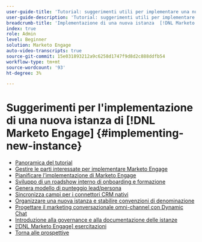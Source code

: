 ```yaml
---
user-guide-title: 'Tutorial: suggerimenti utili per implementare una nuova istanza  [!DNL Marketo Engage] '
user-guide-description: 'Tutorial: suggerimenti utili per implementare una nuova istanza  [!DNL Marketo Engage] '
breadcrumb-title: 'Implementazione di una nuova istanza  [!DNL Marketo Engage] '
index: true
role: Admin
level: Beginner
solution: Marketo Engage
auto-video-transcripts: true
source-git-commit: 15e031893212a9c6258d1747f9d8d2c888ddfb54
workflow-type: tm+mt
source-wordcount: '93'
ht-degree: 3%

---
```



# Suggerimenti per l&#39;implementazione di una nuova istanza di [!DNL Marketo Engage] {#implementing-new-instance}

+ [Panoramica del tutorial](./overview.md)
+ [Gestire le parti interessate per implementare Marketo Engage](./managing-stakeholder-communications.md)
+ [Pianificare l’implementazione di Marketo Engage](./planning-for-new-implementation.md)
+ [Sviluppo di un roadshow interno di onboarding e formazione](./internal-training-roadshow.md)
+ [Genera modello di punteggio lead/persona](./building-person-scoring-model.md)
+ [Sincronizza campi per i connettori CRM nativi](./syncing-fields-for-crm-integration.md)
+ [Organizzare una nuova istanza e stabilire convenzioni di denominazione](./organizing-new-instance.md)
+ [Progettare il marketing conversazionale omni-channel con Dynamic Chat](./designing-omnichannel-conversational-marketing.md)
+ [Introduzione alla governance e alla documentazione delle istanze](./documenting-your-instance.md)
+ [[!DNL Marketo Engage] esercitazioni](https://experienceleague.adobe.com/docs/marketo-learn/tutorials/overview.html?lang=it)
+ [Torna alle prospettive](https://experienceleague.adobe.com/en/perspectives#f-el_product=Marketo%20Engage&amp;aq=((%40el_contenttype%20NOT%20%22Community%7CUser%22)%20AND%20(%40el_contenttype%3D%22perspective%22)))
